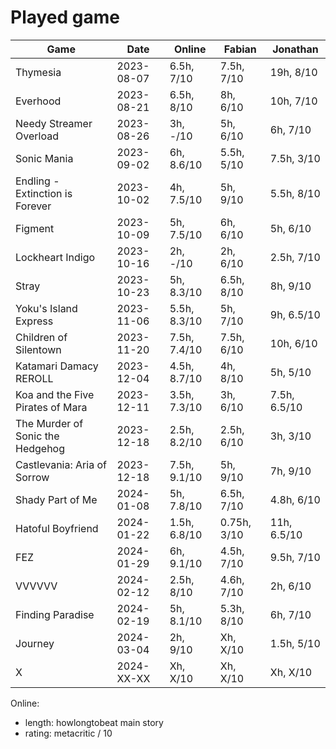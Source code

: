 # Played game

| Game                             | Date       | Online       | Fabian      | Jonathan     |
|---                               |---         |---           |---          |---           |
| Thymesia                         | 2023-08-07 | 6.5h,   7/10 |  7.5h, 7/10 |  19h,   8/10 |
| Everhood                         | 2023-08-21 | 6.5h,   8/10 |    8h, 6/10 |  10h,   7/10 |
| Needy Streamer Overload          | 2023-08-26 |   3h,   -/10 |    5h, 6/10 |   6h,   7/10 |
| Sonic Mania                      | 2023-09-02 |   6h, 8.6/10 |  5.5h, 5/10 | 7.5h,   3/10 |
| Endling - Extinction is Forever  | 2023-10-02 |   4h, 7.5/10 |    5h, 9/10 | 5.5h,   8/10 |
| Figment                          | 2023-10-09 |   5h, 7.5/10 |    6h, 6/10 |   5h,   6/10 |
| Lockheart Indigo                 | 2023-10-16 |   2h,   -/10 |    2h, 6/10 | 2.5h,   7/10 |
| Stray                            | 2023-10-23 |   5h, 8.3/10 |  6.5h, 8/10 |   8h,   9/10 |
| Yoku's Island Express            | 2023-11-06 | 5.5h, 8.3/10 |    5h, 7/10 |   9h, 6.5/10 |
| Children of Silentown            | 2023-11-20 | 7.5h, 7.4/10 |  7.5h, 6/10 |  10h,   6/10 |
| Katamari Damacy REROLL           | 2023-12-04 | 4.5h, 8.7/10 |    4h, 8/10 |   5h,   5/10 |
| Koa and the Five Pirates of Mara | 2023-12-11 | 3.5h, 7.3/10 |    3h, 6/10 | 7.5h, 6.5/10 |
| The Murder of Sonic the Hedgehog | 2023-12-18 | 2.5h, 8.2/10 |  2.5h, 6/10 |   3h,   3/10 |
| Castlevania: Aria of Sorrow      | 2023-12-18 | 7.5h, 9.1/10 |    5h, 9/10 |   7h,   9/10 |
| Shady Part of Me                 | 2024-01-08 |   5h, 7.8/10 |  6.5h, 7/10 | 4.8h,   6/10 |
| Hatoful Boyfriend                | 2024-01-22 | 1.5h, 6.8/10 | 0.75h, 3/10 |  11h, 6.5/10 |
| FEZ                              | 2024-01-29 |   6h, 9.1/10 |  4.5h, 7/10 | 9.5h,   7/10 |
| VVVVVV                           | 2024-02-12 | 2.5h,   8/10 |  4.6h, 7/10 |   2h,   6/10 |
| Finding Paradise                 | 2024-02-19 |   5h, 8.1/10 |  5.3h, 8/10 |   6h,   7/10 |
| Journey                          | 2024-03-04 |   2h,   9/10 |    Xh, X/10 | 1.5h,   5/10 |
| X                                | 2024-XX-XX |   Xh,   X/10 |    Xh, X/10 |   Xh,   X/10 |

Online:
- length: howlongtobeat main story
- rating: metacritic / 10
